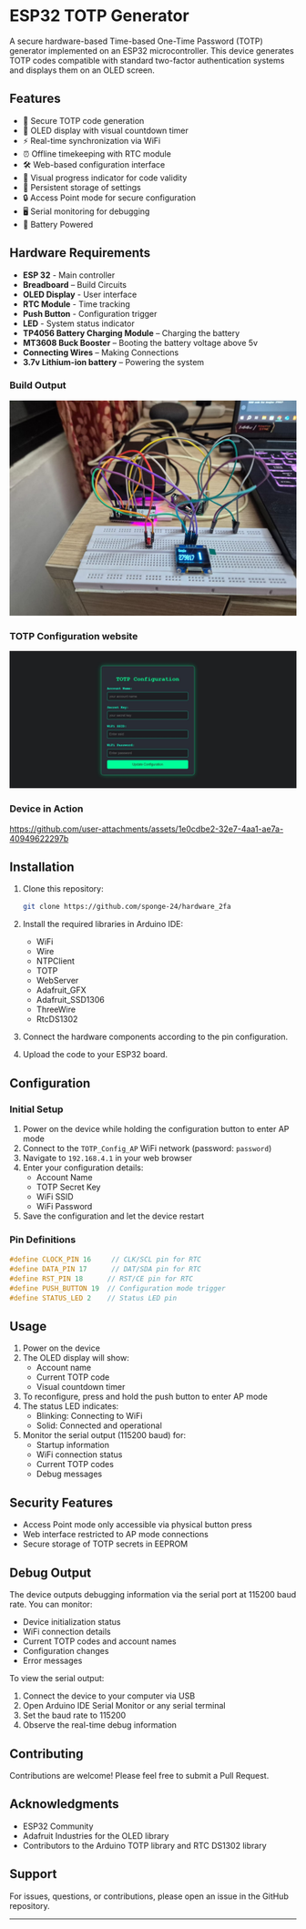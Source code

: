 # ESP32 TOTP Generator

A secure hardware-based Time-based One-Time Password (TOTP) generator implemented on an ESP32 microcontroller. This device generates TOTP codes compatible with standard two-factor authentication systems and displays them on an OLED screen.

## Features

- 🔐 Secure TOTP code generation
- 📱 OLED display with visual countdown timer
- ⚡ Real-time synchronization via WiFi
- ⏰ Offline timekeeping with RTC module
- 🛠️ Web-based configuration interface
- 🔄 Visual progress indicator for code validity
- 💾 Persistent storage of settings
- 🔒 Access Point mode for secure configuration
- 🖥️ Serial monitoring for debugging
- 🔋 Battery Powered


## Hardware Requirements

- **ESP 32**  - Main controller
- **Breadboard** – Build Circuits
- **OLED Display** - User interface
- **RTC Module** - Time tracking
- **Push Button** - Configuration trigger
- **LED** - System status indicator
- **TP4056 Battery Charging Module** – Charging the battery
- **MT3608 Buck Booster** – Booting the battery voltage above 5v
- **Connecting Wires** – Making Connections
- **3.7v Lithium-ion battery** – Powering the system


### Build Output

![Output](./output.jpg)

### TOTP Configuration website

![totp_configuration_website](./totp_configuration_website.jpg)

### Device in Action

https://github.com/user-attachments/assets/1e0cdbe2-32e7-4aa1-ae7a-40949622297b

## Installation

1. Clone this repository:
   ```bash
   git clone https://github.com/sponge-24/hardware_2fa
   ```

2. Install the required libraries in Arduino IDE:
   - WiFi
   - Wire
   - NTPClient
   - TOTP
   - WebServer
   - Adafruit_GFX
   - Adafruit_SSD1306
   - ThreeWire
   - RtcDS1302

3. Connect the hardware components according to the pin configuration.

4. Upload the code to your ESP32 board.

## Configuration

### Initial Setup

1. Power on the device while holding the configuration button to enter AP mode
2. Connect to the `TOTP_Config_AP` WiFi network (password: `password`)
3. Navigate to `192.168.4.1` in your web browser
4. Enter your configuration details:
   - Account Name
   - TOTP Secret Key
   - WiFi SSID
   - WiFi Password
5. Save the configuration and let the device restart

### Pin Definitions

```cpp
#define CLOCK_PIN 16     // CLK/SCL pin for RTC
#define DATA_PIN 17      // DAT/SDA pin for RTC
#define RST_PIN 18      // RST/CE pin for RTC
#define PUSH_BUTTON 19  // Configuration mode trigger
#define STATUS_LED 2    // Status LED pin
```

## Usage

1. Power on the device
2. The OLED display will show:
   - Account name
   - Current TOTP code
   - Visual countdown timer
3. To reconfigure, press and hold the push button to enter AP mode
4. The status LED indicates:
   - Blinking: Connecting to WiFi
   - Solid: Connected and operational
5. Monitor the serial output (115200 baud) for:
   - Startup information
   - WiFi connection status
   - Current TOTP codes
   - Debug messages

## Security Features

- Access Point mode only accessible via physical button press
- Web interface restricted to AP mode connections
- Secure storage of TOTP secrets in EEPROM

## Debug Output

The device outputs debugging information via the serial port at 115200 baud rate. You can monitor:
- Device initialization status
- WiFi connection details
- Current TOTP codes and account names
- Configuration changes
- Error messages

To view the serial output:
1. Connect the device to your computer via USB
2. Open Arduino IDE Serial Monitor or any serial terminal
3. Set the baud rate to 115200
4. Observe the real-time debug information

## Contributing

Contributions are welcome! Please feel free to submit a Pull Request.

## Acknowledgments

- ESP32 Community
- Adafruit Industries for the OLED library
- Contributors to the Arduino TOTP library and RTC DS1302 library

## Support

For issues, questions, or contributions, please open an issue in the GitHub repository.

---
